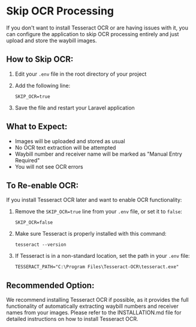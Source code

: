 # Skip OCR Processing

If you don't want to install Tesseract OCR or are having issues with it, you can configure the application to skip OCR processing entirely and just upload and store the waybill images.

## How to Skip OCR:

1. Edit your `.env` file in the root directory of your project

2. Add the following line:
   ```
   SKIP_OCR=true
   ```

3. Save the file and restart your Laravel application

## What to Expect:

- Images will be uploaded and stored as usual
- No OCR text extraction will be attempted
- Waybill number and receiver name will be marked as "Manual Entry Required"
- You will not see OCR errors

## To Re-enable OCR:

If you install Tesseract OCR later and want to enable OCR functionality:

1. Remove the `SKIP_OCR=true` line from your `.env` file, or set it to `false`:
   ```
   SKIP_OCR=false
   ```

2. Make sure Tesseract is properly installed with this command:
   ```
   tesseract --version
   ```

3. If Tesseract is in a non-standard location, set the path in your `.env` file:
   ```
   TESSERACT_PATH="C:\Program Files\Tesseract-OCR\tesseract.exe"
   ```

## Recommended Option:

We recommend installing Tesseract OCR if possible, as it provides the full functionality of automatically extracting waybill numbers and receiver names from your images. Please refer to the INSTALLATION.md file for detailed instructions on how to install Tesseract OCR. 